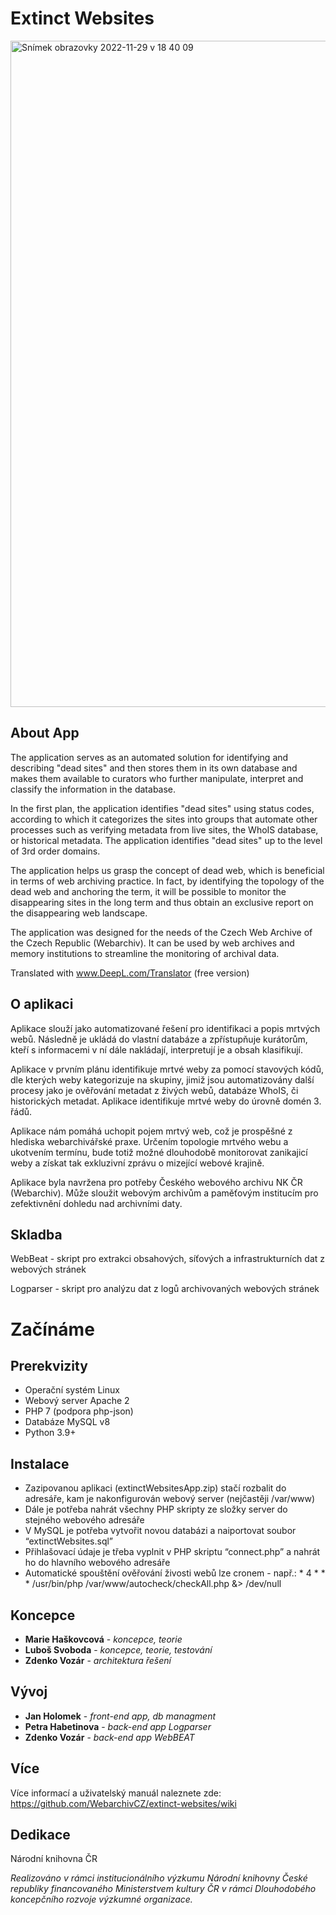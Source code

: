 # Extinct Websites

<img width="1066" alt="Snímek obrazovky 2022-11-29 v 18 40 09" src="https://user-images.githubusercontent.com/62152053/204602538-963f65a9-cccf-4627-8c86-8e15203b3b8b.png">

## About App

The application serves as an automated solution for identifying and describing "dead sites" and then stores them in its own database and makes them available to curators who further manipulate, interpret and classify the information in the database.

In the first plan, the application identifies "dead sites" using status codes, according to which it categorizes the sites into groups that automate other processes such as verifying metadata from live sites, the WhoIS database, or historical metadata. The application identifies "dead sites" up to the level of 3rd order domains.

The application helps us grasp the concept of dead web, which is beneficial in terms of web archiving practice. In fact, by identifying the topology of the dead web and anchoring the term, it will be possible to monitor the disappearing sites in the long term and thus obtain an exclusive report on the disappearing web landscape.

The application was designed for the needs of the Czech Web Archive of the Czech Republic (Webarchiv). It can be used by web archives and memory institutions to streamline the monitoring of archival data.

Translated with www.DeepL.com/Translator (free version)

## O aplikaci

Aplikace slouží jako automatizované řešení pro identifikaci a popis mrtvých webů. Následně je ukládá do vlastní databáze a zpřístupňuje kurátorům, kteří s informacemi v ní dále nakládají, interpretují je a obsah klasifikují. 

Aplikace v prvním plánu identifikuje mrtvé weby za pomocí stavových kódů, dle kterých weby kategorizuje na skupiny, jimiž jsou automatizovány další procesy jako je ověřování metadat z živých webů, databáze WhoIS, či historických metadat. Aplikace identifikuje mrtvé weby do úrovně domén 3. řádů.

Aplikace nám pomáhá uchopit pojem mrtvý web, což  je prospěšné z hlediska webarchivářské praxe. Určením topologie mrtvého webu a ukotvením termínu, bude totiž možné dlouhodobě monitorovat zanikajicí weby a získat tak exkluzivní zprávu o mizející webové krajině. 

Aplikace byla navržena pro potřeby Českého webového archivu NK ČR (Webarchiv). Může sloužit webovým archivům a paměťovým institucím pro zefektivnění dohledu nad archivními daty. 


## **Skladba**
WebBeat - skript pro extrakci obsahových, síťových a infrastrukturních dat z webových stránek

Logparser - skript pro analýzu dat z logů archivovaných webových stránek


# **Začínáme**
## **Prerekvizity**
* Operační systém Linux
* Webový server Apache 2
* PHP 7 (podpora php-json)
* Databáze MySQL v8
* Python 3.9+


## **Instalace**
* Zazipovanou aplikaci (extinctWebsitesApp.zip) stačí rozbalit do adresáře, kam je nakonfigurován webový server (nejčastěji /var/www)
* Dále je potřeba nahrát všechny PHP skripty ze složky server do stejného webového adresáře
* V MySQL je potřeba vytvořit novou databázi a naiportovat soubor “extinctWebsites.sql”
* Přihlašovací údaje je třeba vyplnit v PHP skriptu “connect.php” a nahrát ho do hlavního webového adresáře
* Automatické spouštění ověřování živosti webů lze cronem - např.: *      4       *       *       *       /usr/bin/php /var/www/autocheck/checkAll.php &> /dev/null


## **Koncepce**

* **Marie Haškovcová** -  *koncepce, teorie*
* **Luboš Svoboda** -  *koncepce, teorie, testování*
* **Zdenko Vozár** -  *architektura řešení*

## **Vývoj**

* **Jan Holomek** - *front-end app, db managment*
* **Petra Habetinova** -  *back-end app Logparser*
* **Zdenko Vozár** -  *back-end app WebBEAT*

## **Více**
Více informací a uživatelský manuál naleznete zde: https://github.com/WebarchivCZ/extinct-websites/wiki

## Dedikace
Národní knihovna ČR

_Realizováno v rámci institucionálního výzkumu Národní knihovny České republiky financovaného Ministerstvem kultury ČR v rámci Dlouhodobého koncepčního rozvoje výzkumné organizace._
